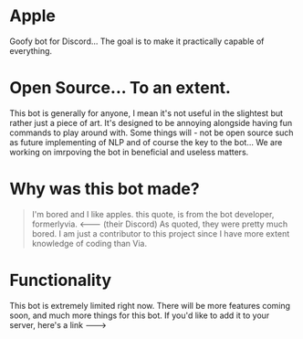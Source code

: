# Apple
Goofy bot for Discord... The goal is to make it practically capable of everything.

# Open Source... To an extent.
This bot is generally for anyone, I mean it's not useful in the slightest but rather just a piece of art. It's designed to be annoying alongside having fun commands to play around with. Some things will -
not be open source such as future implementing of NLP and of course the key to the bot... We are working on imrpoving the bot in beneficial and useless matters.

# Why was this bot made?

>I'm bored and I like apples.
this quote, is from the bot developer, formerlyvia. <--- (their Discord) As quoted, they were pretty much bored. I am just a contributor to this project since I have more extent knowledge of coding than Via.

# Functionality
This bot is extremely limited right now. There will be more features coming soon, and much more things for this bot. If you'd like to add it to your server, here's a link ---> 

